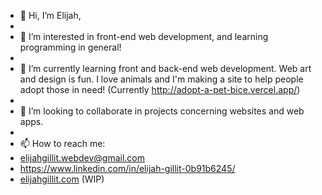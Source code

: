 - 👋 Hi, I’m Elijah,
- 
- 👀 I’m interested in front-end web development, and learning programming in general!
- 
- 🌱 I’m currently learning front and back-end web development. Web art and design is fun. I love animals and I'm making a site to help people adopt those in need! (Currently http://adopt-a-pet-bice.vercel.app/)
- 
- 💞️ I’m looking to collaborate in projects concerning websites and web apps.
- 
- 📫 How to reach me: 
-   elijahgillit.webdev@gmail.com 
-   https://www.linkedin.com/in/elijah-gillit-0b91b6245/
-   [elijahgillit.com](http://elijahgillit.com/) (WIP)
